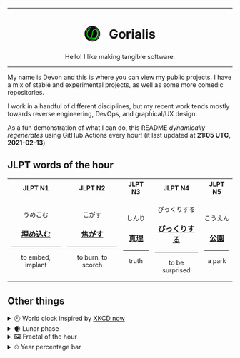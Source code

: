 ***

<h1 align="center">
<sub>
    <img src="readme/resources/avatar.png" height="36">
</sub>
&nbsp;
Gorialis
</h1>
<p align="center">
Hello! I like making tangible software.
</p>

***

My name is Devon and this is where you can view my public projects. I have a mix of stable and experimental projects, as well as some more comedic repositories.

I work in a handful of different disciplines, but my recent work tends mostly towards reverse engineering, DevOps, and graphical/UX design.

As a fun demonstration of what I can do, this README *dynamically regenerates* using GitHub Actions every hour! (it last updated at **21:05 UTC, 2021-02-13**)

<h2>JLPT words of the hour</h2>
<table>
    <tr>
        <th>JLPT N1</th>
        <th>JLPT N2</th>
        <th>JLPT N3</th>
        <th>JLPT N4</th>
        <th>JLPT N5</th>
    </tr>
    <tr>
        <td>
            <p align="center">うめこむ</p>
            <h3 align="center"><b><a href="https://jisho.org/search/%E5%9F%8B%E3%82%81%E8%BE%BC%E3%82%80">埋め込む</a></b></h3>
            <hr>
            <p align="center">to embed,<wbr> implant</p>
        </td>
        <td>
            <p align="center">こがす</p>
            <h3 align="center"><b><a href="https://jisho.org/search/%E7%84%A6%E3%81%8C%E3%81%99">焦がす</a></b></h3>
            <hr>
            <p align="center">to burn,<wbr> to scorch</p>
        </td>
        <td>
            <p align="center">しんり</p>
            <h3 align="center"><b><a href="https://jisho.org/search/%E7%9C%9F%E7%90%86">真理</a></b></h3>
            <hr>
            <p align="center">truth</p>
        </td>
        <td>
            <p align="center">びっくりする</p>
            <h3 align="center"><b><a href="https://jisho.org/search/%E3%81%B3%E3%81%A3%E3%81%8F%E3%82%8A%E3%81%99%E3%82%8B">びっくりする</a></b></h3>
            <hr>
            <p align="center">to be surprised</p>
        </td>
        <td>
            <p align="center">こうえん</p>
            <h3 align="center"><b><a href="https://jisho.org/search/%E5%85%AC%E5%9C%92">公園</a></b></h3>
            <hr>
            <p align="center">a park</p>
        </td>
    </tr>
</table>

<h2>Other things</h2>
<details>
<summary>🕘  World clock inspired by <a href="https://xkcd.com/now">XKCD now</a></summary>

> <img src="generated/now.png" width="512">

</details>
<details>
<summary>🌒 Lunar phase</summary>

The moon is approximately 9.29% through its phase (Waxing Crescent).

</details>
<details>
<summary>&#x1f5bc; Fractal of the hour</summary>

> <img src="generated/fractal.png" width="512">

</details>
<details>
<summary>&#x23f2; Year percentage bar</summary>
<pre><code>2021 [██▁▁▁▁▁▁▁▁▁▁▁▁▁▁▁▁▁▁] 12.02%</code></pre>
</details>
